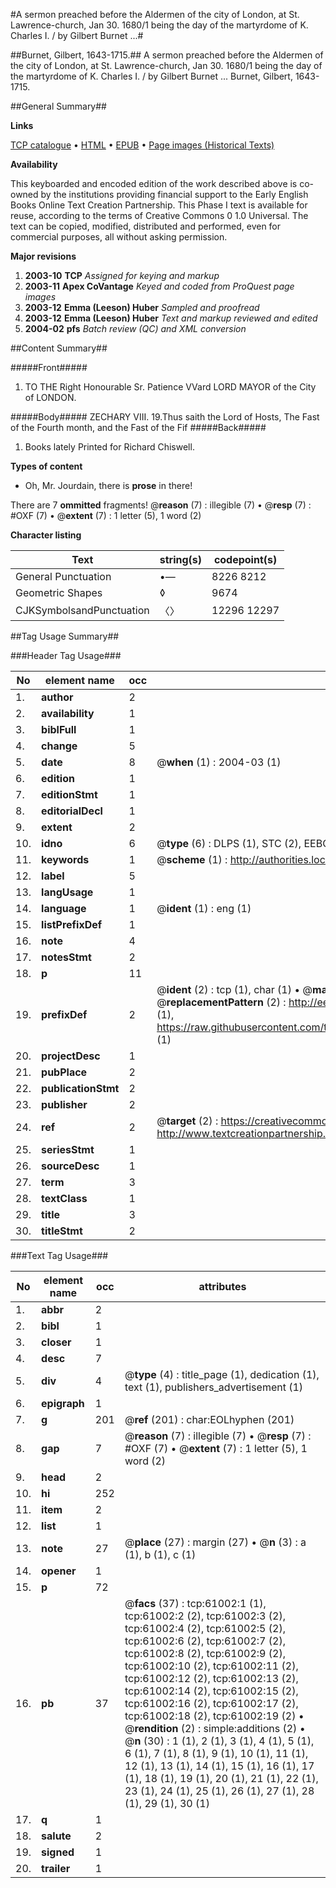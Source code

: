 #A sermon preached before the Aldermen of the city of London, at St. Lawrence-church, Jan 30. 1680/1 being the day of the martyrdome of K. Charles I. / by Gilbert Burnet ...#

##Burnet, Gilbert, 1643-1715.##
A sermon preached before the Aldermen of the city of London, at St. Lawrence-church, Jan 30. 1680/1 being the day of the martyrdome of K. Charles I. / by Gilbert Burnet ...
Burnet, Gilbert, 1643-1715.

##General Summary##

**Links**

[TCP catalogue](http://www.ota.ox.ac.uk/tcp/)  • 
[HTML](http://tei.it.ox.ac.uk/tcp/Texts-HTML/free/A30/A30420.html)  • 
[EPUB](http://tei.it.ox.ac.uk/tcp/Texts-EPUB/free/A30/A30420.epub) • 
[Page images (Historical Texts)](https://data.historicaltexts.jisc.ac.uk/view?pubId=eebo-12391048e&pageId=eebo-12391048e-61002-1)

**Availability**

This keyboarded and encoded edition of the
	       work described above is co-owned by the institutions
	       providing financial support to the Early English Books
	       Online Text Creation Partnership. This Phase I text is
	       available for reuse, according to the terms of Creative
	       Commons 0 1.0 Universal. The text can be copied,
	       modified, distributed and performed, even for
	       commercial purposes, all without asking permission.

**Major revisions**

1. __2003-10__ __TCP__ *Assigned for keying and markup*
1. __2003-11__ __Apex CoVantage__ *Keyed and coded from ProQuest page images*
1. __2003-12__ __Emma (Leeson) Huber__ *Sampled and proofread*
1. __2003-12__ __Emma (Leeson) Huber__ *Text and markup reviewed and edited*
1. __2004-02__ __pfs__ *Batch review (QC) and XML conversion*

##Content Summary##

#####Front#####

1. TO THE Right Honourable Sr. Patience VVard LORD MAYOR of the City of LONDON.

#####Body#####
ZECHARY VIII. 19.Thus saith the Lord of Hosts, The Fast of the Fourth month, and the Fast of the Fif
#####Back#####

1. Books lately Printed for Richard Chiswell.

**Types of content**

  * Oh, Mr. Jourdain, there is **prose** in there!

There are 7 **ommitted** fragments! 
 @__reason__ (7) : illegible (7)  •  @__resp__ (7) : #OXF (7)  •  @__extent__ (7) : 1 letter (5), 1 word (2)

**Character listing**


|Text|string(s)|codepoint(s)|
|---|---|---|
|General Punctuation|•—|8226 8212|
|Geometric Shapes|◊|9674|
|CJKSymbolsandPunctuation|〈〉|12296 12297|

##Tag Usage Summary##

###Header Tag Usage###

|No|element name|occ|attributes|
|---|---|---|---|
|1.|__author__|2||
|2.|__availability__|1||
|3.|__biblFull__|1||
|4.|__change__|5||
|5.|__date__|8| @__when__ (1) : 2004-03 (1)|
|6.|__edition__|1||
|7.|__editionStmt__|1||
|8.|__editorialDecl__|1||
|9.|__extent__|2||
|10.|__idno__|6| @__type__ (6) : DLPS (1), STC (2), EEBO-CITATION (1), OCLC (1), VID (1)|
|11.|__keywords__|1| @__scheme__ (1) : http://authorities.loc.gov/ (1)|
|12.|__label__|5||
|13.|__langUsage__|1||
|14.|__language__|1| @__ident__ (1) : eng (1)|
|15.|__listPrefixDef__|1||
|16.|__note__|4||
|17.|__notesStmt__|2||
|18.|__p__|11||
|19.|__prefixDef__|2| @__ident__ (2) : tcp (1), char (1)  •  @__matchPattern__ (2) : ([0-9\-]+):([0-9IVX]+) (1), (.+) (1)  •  @__replacementPattern__ (2) : http://eebo.chadwyck.com/downloadtiff?vid=$1&page=$2 (1), https://raw.githubusercontent.com/textcreationpartnership/Texts/master/tcpchars.xml#$1 (1)|
|20.|__projectDesc__|1||
|21.|__pubPlace__|2||
|22.|__publicationStmt__|2||
|23.|__publisher__|2||
|24.|__ref__|2| @__target__ (2) : https://creativecommons.org/publicdomain/zero/1.0/ (1), http://www.textcreationpartnership.org/docs/. (1)|
|25.|__seriesStmt__|1||
|26.|__sourceDesc__|1||
|27.|__term__|3||
|28.|__textClass__|1||
|29.|__title__|3||
|30.|__titleStmt__|2||


###Text Tag Usage###

|No|element name|occ|attributes|
|---|---|---|---|
|1.|__abbr__|2||
|2.|__bibl__|1||
|3.|__closer__|1||
|4.|__desc__|7||
|5.|__div__|4| @__type__ (4) : title_page (1), dedication (1), text (1), publishers_advertisement (1)|
|6.|__epigraph__|1||
|7.|__g__|201| @__ref__ (201) : char:EOLhyphen (201)|
|8.|__gap__|7| @__reason__ (7) : illegible (7)  •  @__resp__ (7) : #OXF (7)  •  @__extent__ (7) : 1 letter (5), 1 word (2)|
|9.|__head__|2||
|10.|__hi__|252||
|11.|__item__|2||
|12.|__list__|1||
|13.|__note__|27| @__place__ (27) : margin (27)  •  @__n__ (3) : a (1), b (1), c (1)|
|14.|__opener__|1||
|15.|__p__|72||
|16.|__pb__|37| @__facs__ (37) : tcp:61002:1 (1), tcp:61002:2 (2), tcp:61002:3 (2), tcp:61002:4 (2), tcp:61002:5 (2), tcp:61002:6 (2), tcp:61002:7 (2), tcp:61002:8 (2), tcp:61002:9 (2), tcp:61002:10 (2), tcp:61002:11 (2), tcp:61002:12 (2), tcp:61002:13 (2), tcp:61002:14 (2), tcp:61002:15 (2), tcp:61002:16 (2), tcp:61002:17 (2), tcp:61002:18 (2), tcp:61002:19 (2)  •  @__rendition__ (2) : simple:additions (2)  •  @__n__ (30) : 1 (1), 2 (1), 3 (1), 4 (1), 5 (1), 6 (1), 7 (1), 8 (1), 9 (1), 10 (1), 11 (1), 12 (1), 13 (1), 14 (1), 15 (1), 16 (1), 17 (1), 18 (1), 19 (1), 20 (1), 21 (1), 22 (1), 23 (1), 24 (1), 25 (1), 26 (1), 27 (1), 28 (1), 29 (1), 30 (1)|
|17.|__q__|1||
|18.|__salute__|2||
|19.|__signed__|1||
|20.|__trailer__|1||
